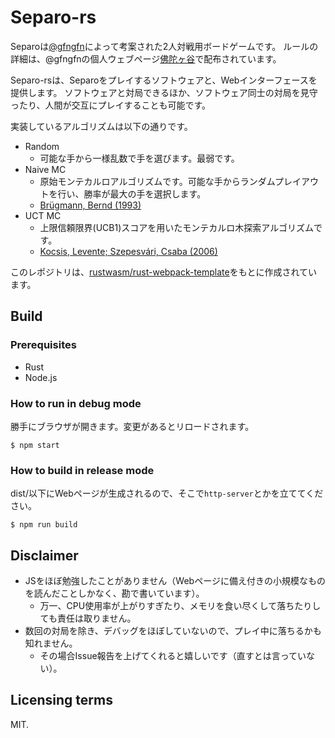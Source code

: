 # Separo-rs

Separoは[@gfngfn](https://github.com/gfngfn)によって考案された2人対戦用ボードゲームです。
ルールの詳細は、@gfngfnの個人ウェブページ[佛陀ヶ谷](http://buddhagaja.soregashi.com/boardgame.html#jump_boardgame_separo)で配布されています。

Separo-rsは、Separoをプレイするソフトウェアと、Webインターフェースを提供します。
ソフトウェアと対局できるほか、ソフトウェア同士の対局を見守ったり、人間が交互にプレイすることも可能です。

実装しているアルゴリズムは以下の通りです。

- Random
  - 可能な手から一様乱数で手を選びます。最弱です。
- Naive MC
  - 原始モンテカルロアルゴリズムです。可能な手からランダムプレイアウトを行い、勝率が最大の手を選択します。
  - [Brügmann, Bernd (1993)](http://www.ideanest.com/vegos/MonteCarloGo.pdf)
- UCT MC
  - 上限信頼限界(UCB1)スコアを用いたモンテカルロ木探索アルゴリズムです。
  - [Kocsis, Levente; Szepesvári, Csaba (2006)](https://doi.org/10.1007/11871842_29)

このレポジトリは、[rustwasm/rust-webpack-template](https://github.com/rustwasm/rust-webpack-template)をもとに作成されています。

## Build

### Prerequisites

- Rust
- Node.js

### How to run in debug mode

勝手にブラウザが開きます。変更があるとリロードされます。

```console
$ npm start
```
### How to build in release mode

dist/以下にWebページが生成されるので、そこで`http-server`とかを立ててください。

```console
$ npm run build
```

## Disclaimer

- JSをほぼ勉強したことがありません（Webページに備え付きの小規模なものを読んだことしかなく、勘で書いています）。
  - 万一、CPU使用率が上がりすぎたり、メモリを食い尽くして落ちたりしても責任は取りません。
- 数回の対局を除き、デバッグをほぼしていないので、プレイ中に落ちるかも知れません。
  - その場合Issue報告を上げてくれると嬉しいです（直すとは言っていない）。

## Licensing terms

MIT.
